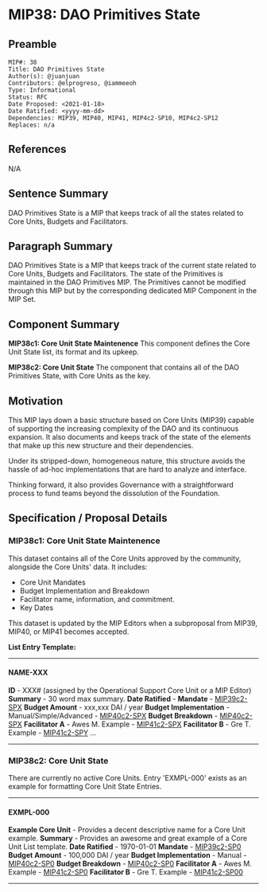 # MIP38: DAO Primitives State

## Preamble
```
MIP#: 38
Title: DAO Primitives State
Author(s): @juanjuan
Contributors: @elprogreso, @iammeeoh
Type: Informational
Status: RFC
Date Proposed: <2021-01-18>
Date Ratified: <yyyy-mm-dd>
Dependencies: MIP39, MIP40, MIP41, MIP4c2-SP10, MIP4c2-SP12
Replaces: n/a
```
## References
N/A

## Sentence Summary

DAO Primitives State is a MIP that keeps track of all the states related to Core Units, Budgets and Facilitators.

## Paragraph Summary

DAO Primitives State is a MIP that keeps track of the current state related to Core Units, Budgets and Facilitators. The state of the Primitives is maintained in the DAO Primitives MIP. The Primitives cannot be modified through this MIP but by the corresponding dedicated MIP Component in the MIP Set.

## Component Summary

**MIP38c1: Core Unit State Maintenence**
This component defines the Core Unit State list, its format and its upkeep.

**MIP38c2: Core Unit State**
The component that contains all of the DAO Primitives State, with Core Units as the key.

## Motivation

This MIP lays down a basic structure based on Core Units (MIP39) capable of supporting the increasing complexity of the DAO and its continuous expansion. It also documents and keeps track of the state of the elements that make up this new structure and their dependencies.

Under its stripped-down, homogeneous nature, this structure avoids the hassle of ad-hoc implementations that are hard to analyze and interface.

Thinking forward, it also provides Governance with a straightforward process to fund teams beyond the dissolution of the Foundation.

## Specification / Proposal Details

### MIP38c1: Core Unit State Maintenence

This dataset contains all of the Core Units approved by the community, alongside the Core Units' data. It includes:
- Core Unit Mandates
- Budget Implementation and Breakdown
- Facilitator name, information, and commitment.
- Key Dates

This dataset is updated by the MIP Editors when a subproposal from MIP39, MIP40, or MIP41 becomes accepted.


**List Entry Template:**

---

#### NAME-XXX
**ID** - XXX# (assigned by the Operational Support Core Unit or a MIP Editor)
**Summary** - 30 word max summary.
**Date Ratified** - <date ratified>
**Mandate** - [MIP39c2-SPX](link)
**Budget Amount** - xxx,xxx DAI / year
**Budget Implementation** - Manual/Simple/Advanced - [MIP40c2-SPX](link)
**Budget Breakdown** - [MIP40c2-SPX](example.com/budget_implementation)
**Facilitator A** - Awes M. Example - [MIP41c2-SPX](link)
**Facilitator B** - Gre T. Example - [MIP41c2-SPY](link)
...

---

### MIP38c2: Core Unit State

There are currently no active Core Units. Entry 'EXMPL-000' exists as an example for formatting Core Unit State Entries.

---

#### EXMPL-000
**Example Core Unit** - Provides a decent descriptive name for a Core Unit example.
**Summary** - Provides an awesome and great example of a Core Unit List template.
**Date Ratified** -  1970-01-01
**Mandate** - [MIP39c2-SP0](example.com/mandate)
**Budget Amount** - 100,000 DAI / year
**Budget Implementation** - Manual - [MIP40c2-SP0](example.com/budget_implementation)
**Budget Breakdown** - [MIP40c2-SP0](example.com/budget_implementation)
**Facilitator A** - Awes M. Example - [MIP41c2-SP0](example.com/commitment_A)
**Facilitator B** - Gre T. Example - [MIP41c2-SP00](example.com/commitment_A)

---
